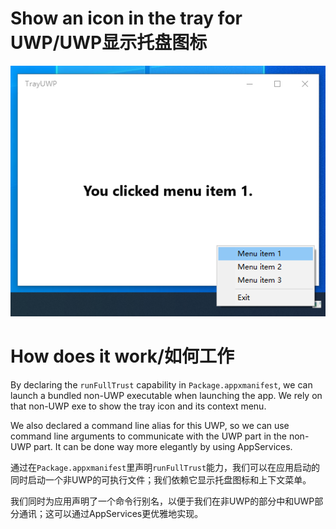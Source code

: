 # Show an icon in the tray for UWP/UWP显示托盘图标

![](screenshot.png)

# How does it work/如何工作

By declaring the `runFullTrust` capability in `Package.appxmanifest`, we can launch a bundled non-UWP executable when launching the app. We rely on that non-UWP exe to show the tray icon and its context menu.

We also declared a command line alias for this UWP, so we can use command line arguments to communicate with the UWP part in the non-UWP part. It can be done way more elegantly by using AppServices.

通过在`Package.appxmanifest`里声明`runFullTrust`能力，我们可以在应用启动的同时启动一个非UWP的可执行文件；我们依赖它显示托盘图标和上下文菜单。

我们同时为应用声明了一个命令行别名，以便于我们在非UWP的部分中和UWP部分通讯；这可以通过AppServices更优雅地实现。
